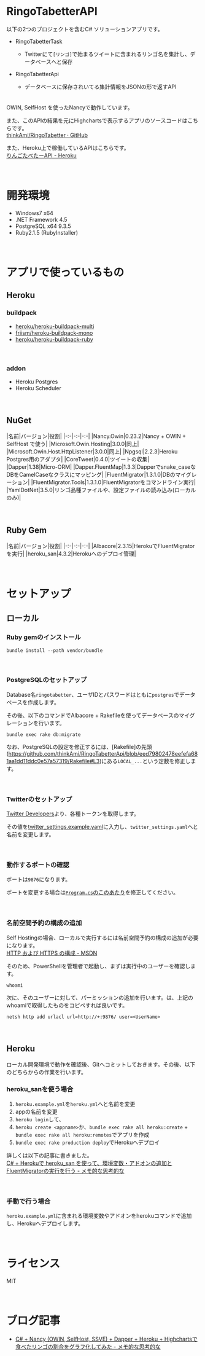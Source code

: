 RingoTabetterAPI
================

以下の2つのプロジェクトを含むC# ソリューションアプリです。

- RingoTabetterTask
  - Twitterにて`[リンゴ]`で始まるツイートに含まれるリンゴ名を集計し、データベースへと保存

- RingoTabetterApi
  - データベースに保存されいてる集計情報をJSONの形で返すAPI

　  
OWIN, SelfHost を使ったNancyで動作しています。

また、このAPIの結果を元にHighchartsで表示するアプリのソースコードはこちらです。  
[thinkAmi/RingoTabetter · GitHub](https://github.com/thinkAmi/RingoTabetter)

また、Heroku上で稼働しているAPIはこちらです。  
[りんごたべたーAPI - Heroku](http://ringo-tabetter-api.herokuapp.com/)

　  
# 開発環境
- Windows7 x64
- .NET Framework 4.5
- PostgreSQL x64 9.3.5
- Ruby2.1.5 (RubyInstaller)

　  
# アプリで使っているもの
## Heroku 
### buildpack
- [heroku/heroku-buildpack-multi](https://github.com/heroku/heroku-buildpack-multi)
- [friism/heroku-buildpack-mono](https://github.com/friism/heroku-buildpack-mono)
- [heroku/heroku-buildpack-ruby](https://github.com/heroku/heroku-buildpack-ruby)

　  
### addon
- Heroku Postgres
- Heroku Scheduler

　  
## NuGet

|名前|バージョン|役割|
|-:-|-:-|-:-|
|Nancy.Owin|0.23.2|Nancy + OWIN + SelfHost で使う|
|Microsoft.Owin.Hosting|3.0.0|同上|
|Microsoft.Owin.Host.HttpListener|3.0.0|同上|
|Npgsql|2.2.3|Heroku Postgres用のアダプタ|
|CoreTweet|0.4.0|ツイートの収集|
|Dapper|1.38|Micro-ORM|
|Dapper.FluentMap|1.3.3|Dapperでsnake_caseなDBをCamelCaseなクラスにマッピング|
|FluentMigrator|1.3.1.0|DBのマイグレーション|
|FluentMigrator.Tools|1.3.1.0|FluentMigratorをコマンドライン実行|
|YamlDotNet|3.5.0|リンゴ品種ファイルや、設定ファイルの読み込み(ローカルのみ)|

　  
## Ruby Gem

|名前|バージョン|役割|
|-:-|-:-|-:-|
|Albacore|2.3.15|HerokuでFluentMigratorを実行|
|heroku_san|4.3.2|Herokuへのデプロイ管理|

　  
# セットアップ
## ローカル
### Ruby gemのインストール
```
bundle install --path vendor/bundle
```

　  
### PostgreSQLのセットアップ
Database名`ringotabetter`、ユーザIDとパスワードはともに`postgres`でデータベースを作成します。

その後、以下のコマンドでAlbacore + Rakefileを使ってデータベースのマイグレーションを行います。
```
bundle exec rake db:migrate
```

なお、PostgreSQLの設定を修正するには、[Rakefile]の先頭(https://github.com/thinkAmi/RingoTabetterApi/blob/eed79802478eefefa681aa1dd11ddc0e57a57319/Rakefile#L3)にある`LOCAL_...`という定数を修正します。  

　  
### Twitterのセットアップ
[Twitter Developers](https://dev.twitter.com/)より、各種トークンを取得します。

その値を[twitter_settings.example.yaml](https://github.com/thinkAmi/RingoTabetterApi/blob/master/RingoTabetterTask%2Ftwitter_settings.example.yaml)に入力し、`twitter_settings.yaml`へと名前を変更します。

　  
### 動作するポートの確認
ポートは`9876`になります。

ポートを変更する場合は[`Program.cs`のこのあたり](https://github.com/thinkAmi/RingoTabetterApi/blob/9cae4ec8a2ae27eac95e23d9e02b21c2ddd32b29/RingoTabetterApi/Program.cs#L13)を修正してください。

　  
### 名前空間予約の構成の追加
Self Hostingの場合、ローカルで実行するには名前空間予約の構成の追加が必要になります。  
[HTTP および HTTPS の構成 - MSDN](http://msdn.microsoft.com/ja-jp/library/ms733768.aspx)

そのため、PowerShellを管理者で起動し、まずは実行中のユーザーを確認します。

```
whoami
```

次に、そのユーザーに対して、パーミッションの追加を行います。<UserName>は、上記のwhoamiで取得したものをコピペすれば良いです。

```
netsh http add urlacl url=http://+:9876/ user=<UserName>
```

　  
## Heroku
ローカル開発環境で動作を確認後、Gitへコミットしておきます。その後、以下のどちらからの作業を行います。

### heroku_sanを使う場合
1. `heroku.example.yml`を`heroku.yml`へと名前を変更
2. appの名前を変更
3. `heroku login`して、
4. `heroku create <appname>`か、`bundle exec rake all heroku:create` + `bundle exec rake all heroku:remotes`でアプリを作成
5. `bundle exec rake production deploy`でHerokuへデプロイ

詳しくは以下の記事に書きました。  
[C# + Herokuで heroku_san を使って、環境変数・アドオンの追加とFluentMigratorの実行を行う - メモ的な思考的な](http://thinkami.hatenablog.com/entry/2015/01/16/062812)

　  
### 手動で行う場合
`heroku.example.yml`に含まれる環境変数やアドオンをherokuコマンドで追加し、Herokuへデプロイします。

　  
# ライセンス
MIT

　  
# ブログ記事
- [C# + Nancy (OWIN, SelfHost, SSVE) + Dapper + Heroku + Highchartsで食べたリンゴの割合をグラフ化してみた - メモ的な思考的な](http://thinkami.hatenablog.com/entry/2015/01/14/064115)
